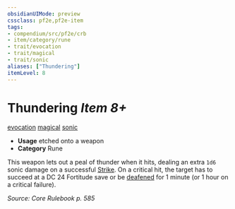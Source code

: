 ```yaml
---
obsidianUIMode: preview
cssclass: pf2e,pf2e-item
tags:
- compendium/src/pf2e/crb
- item/category/rune
- trait/evocation
- trait/magical
- trait/sonic
aliases: ["Thundering"]
itemLevel: 8
---
```

# Thundering *Item 8+*  
[evocation](../../../rules/traits/evocation.md)  [magical](../../../rules/traits/magical.md)  [sonic](../../../rules/traits/sonic.md)  

- **Usage** etched onto a weapon
- **Category** Rune

This weapon lets out a peal of thunder when it hits, dealing an extra `1d6` sonic damage on a successful [Strike](../../../rules/actions/strike.md). On a critical hit, the target has to succeed at a DC 24 Fortitude save or be [deafened](../../../rules/conditions.md#Deafened) for 1 minute (or 1 hour on a critical failure).

*Source: Core Rulebook p. 585*